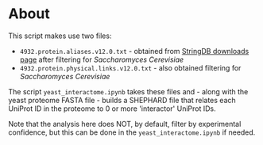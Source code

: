 # About
This script makes use two files:

* `4932.protein.aliases.v12.0.txt` - obtained from [StringDB downloads page](https://string-db.org/cgi/download) after filtering for _Saccharomyces Cerevisiae_
* `4932.protein.physical.links.v12.0.txt` - also obtained filtering for _Saccharomyces Cerevisiae_


The script `yeast_interactome.ipynb` takes these files and - along with the yeast proteome FASTA file - builds a SHEPHARD file that relates each UniProt ID in the proteome to 0 or more 'interactor'  UniProt IDs.

Note that the analysis here does NOT, by default, filter by experimental confidence, but this can be done in the `yeast_interactome.ipynb` if needed.